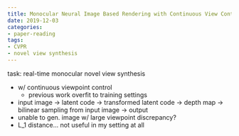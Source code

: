 ```yaml
---
title: Monocular Neural Image Based Rendering with Continuous View Control
date: 2019-12-03
categories:
- paper-reading
tags:
- CVPR
- novel view synthesis
---
```


task: real-time monocular novel view synthesis
- w/ continuous viewpoint control
    - previous work overfit to training settings
- input image -> latent code -> transformed latent code -> depth map -> bilinear sampling from input image -> output
- unable to gen. image w/ large viewpoint discrepancy?
- L_1 distance... not useful in my setting at all
